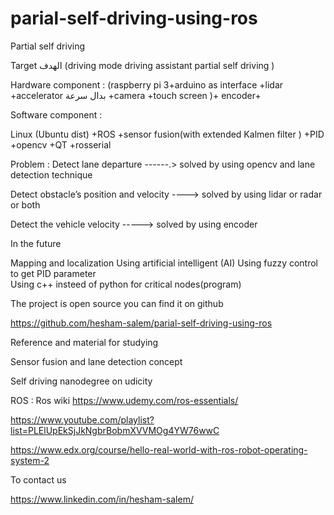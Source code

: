 # parial-self-driving-using-ros
Partial self driving

Target الهدف
(driving mode  driving assistant  partial self driving )


Hardware component :
(raspberry pi 3+arduino as interface +lidar +accelerator بدال سرعة +camera +touch screen )+ encoder+

Software component :

Linux (Ubuntu dist) +ROS +sensor fusion(with extended Kalmen filter ) +PID +opencv +QT +rosserial 


Problem : 
Detect lane departure ------.> solved by using opencv and lane detection technique

Detect obstacle’s position and velocity ----> solved by using lidar or radar or both 

Detect  the vehicle velocity -----> solved by using encoder 

In the future 

Mapping and localization 
Using artificial intelligent (AI)
Using fuzzy control to get PID parameter  
Using c++ insteed of python for critical nodes(program)






The project is open source you can find it on github

https://github.com/hesham-salem/parial-self-driving-using-ros



Reference and material for studying


Sensor fusion and lane detection concept

Self driving nanodegree  on udicity 


ROS :
 Ros wiki
https://www.udemy.com/ros-essentials/


https://www.youtube.com/playlist?list=PLElUpEkSjJkNgbrBobmXVVMOg4YW76wwC


https://www.edx.org/course/hello-real-world-with-ros-robot-operating-system-2




To contact us 

https://www.linkedin.com/in/hesham-salem/
